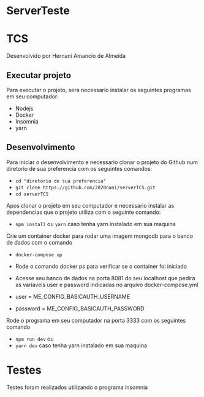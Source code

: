 # ServerTeste
# TCS

Desenvolvido por Hernani Amancio de Almeida


## Executar projeto

Para executar o projeto, sera necessario instalar os seguintes programas em seu computador:

- Nodejs 
- Docker
- Insomnia
- yarn

## Desenvolvimento

Para iniciar o desenvolvimento e necessario clonar o projeto do Github num diretorio de sua preferencia com os seguintes comandos:


- `cd "diretorio de sua preferencia"`
- `git clone https://github.com/2020nani/serverTCS.git`
- `cd serverTCS`


Apos clonar o projeto em seu computador e necessario instalar as dependencias que o projeto utiliza com o seguinte comando:


- `npm install` ou `yarn` caso tenha yarn instalado em sua maquina

Crie um container docker para rodar uma imagem mongodb para o banco de dados com o comando

- `docker-compose up`

- Rode o comando docker ps para verificar se o container foi iniciado

- Acesse seu banco de dados na porta 8081 do seu localhost que pedira as variaveis user e password indicadas no arquivo
docker-compose.yml


- user = ME_CONFIG_BASICAUTH_USERNAME
- password = ME_CONFIG_BASICAUTH_PASSWORD


Rode o programa em seu computador na porta 3333 com os seguintes comando

- `npm run dev` ou 
- `yarn dev` caso tenha yarn instalado em sua maquina

# Testes
Testes foram realizados utilizando o programa insomnia

